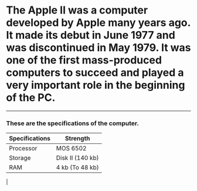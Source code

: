 # The Apple II was a computer developed by Apple many years ago. It made its debut in June 1977 and was discontinued in May 1979. It was one of the first mass-produced computers to succeed and played a very important role in the beginning of the PC.
____

### These are the specifications of the computer.

| Specifications | Strength        |
|----------------|-----------------|
|Processor       | MOS 6502        |
|Storage         | Disk II (140 kb)|
|RAM             | 4 kb (To 48 kb) |
|
